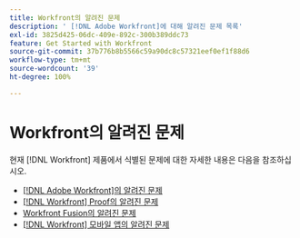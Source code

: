 ```yaml
---
title: Workfront의 알려진 문제
description: ' [!DNL Adobe Workfront]에 대해 알려진 문제 목록'
exl-id: 3825d425-06dc-409e-892c-300b389ddc73
feature: Get Started with Workfront
source-git-commit: 37b776b8b5566c59a90dc8c57321eef0ef1f88d6
workflow-type: tm+mt
source-wordcount: '39'
ht-degree: 100%

---
```


# Workfront의 알려진 문제

현재 [!DNL Workfront] 제품에서 식별된 문제에 대한 자세한 내용은 다음을 참조하십시오.

* [ [!DNL Adobe Workfront]의 알려진 문제](newworkfrontexperience.md)
* [ [!DNL Workfront] Proof의 알려진 문제](workfrontproof.md)
* [Workfront Fusion의 알려진 문제](workfrontfusion.md)
* [ [!DNL Workfront] 모바일 앱의 알려진 문제](workfrontmobile.md)
